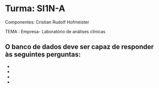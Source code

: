 # Turma: SI1N-A

Componentes: Cristian Rudolf Hofmeister

TEMA : Empresa- Laboratório de análises clinicas









O banco de dados deve ser capaz de responder às seguintes perguntas:
-
-
-
-
-
